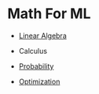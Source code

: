 # Math For ML

* [Linear Algebra](./MathForMLAlgebra)

* Calculus

* [Probability](./MathForMLProb.md)

* [Optimization](./MathForMLOpt)

  

